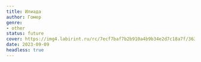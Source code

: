 ```yaml
---
title: Илиада
author: Гомер
genre:
- other
status: future
cover: https://img4.labirint.ru/rc/7ecf7baf7b2b910a4b9b34e2d7c18a7f/363x561q80/books65/648218/cover.jpg?1617981911
date: 2023-09-09
headless: true
---
```


